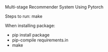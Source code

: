 Multi-stage Recommender System Using Pytorch

Steps to run:
make

When installing package:

- pip install package
- pip-compile requirements.in
- make

